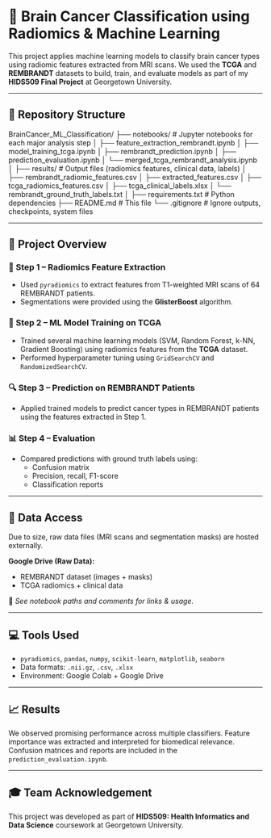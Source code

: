 # 🧠 Brain Cancer Classification using Radiomics & Machine Learning

This project applies machine learning models to classify brain cancer types using radiomic features extracted from MRI scans. We used the **TCGA** and **REMBRANDT** datasets to build, train, and evaluate models as part of my **HIDS509 Final Project** at Georgetown University.

---

## 📁 Repository Structure

BrainCancer_ML_Classification/ ├── notebooks/ # Jupyter notebooks for each major analysis step │ ├── feature_extraction_rembrandt.ipynb │ ├── model_training_tcga.ipynb │ ├── rembrandt_prediction.ipynb │ ├── prediction_evaluation.ipynb │ └── merged_tcga_rembrandt_analysis.ipynb │ ├── results/ # Output files (radiomics features, clinical data, labels) │ ├── rembrandt_radiomic_features.csv │ ├── extracted_features.csv │ ├── tcga_radiomics_features.csv │ ├── tcga_clinical_labels.xlsx │ └── rembrandt_ground_truth_labels.txt │ ├── requirements.txt # Python dependencies ├── README.md # This file └── .gitignore # Ignore outputs, checkpoints, system files


---

## 🔬 Project Overview

### 🧩 Step 1 – Radiomics Feature Extraction
- Used `pyradiomics` to extract features from T1-weighted MRI scans of 64 REMBRANDT patients.
- Segmentations were provided using the **GlisterBoost** algorithm.

### 🤖 Step 2 – ML Model Training on TCGA
- Trained several machine learning models (SVM, Random Forest, k-NN, Gradient Boosting) using radiomics features from the **TCGA** dataset.
- Performed hyperparameter tuning using `GridSearchCV` and `RandomizedSearchCV`.

### 🔍 Step 3 – Prediction on REMBRANDT Patients
- Applied trained models to predict cancer types in REMBRANDT patients using the features extracted in Step 1.

### 📊 Step 4 – Evaluation
- Compared predictions with ground truth labels using:
  - Confusion matrix
  - Precision, recall, F1-score
  - Classification reports

---

## 📂 Data Access

Due to size, raw data files (MRI scans and segmentation masks) are hosted externally.

**Google Drive (Raw Data):**
- REMBRANDT dataset (images + masks)
- TCGA radiomics + clinical data

📌 *See notebook paths and comments for links & usage.*

---

## 💻 Tools Used

- `pyradiomics`, `pandas`, `numpy`, `scikit-learn`, `matplotlib`, `seaborn`
- Data formats: `.nii.gz`, `.csv`, `.xlsx`
- Environment: Google Colab + Google Drive

---

## 📈 Results

We observed promising performance across multiple classifiers. Feature importance was extracted and interpreted for biomedical relevance. Confusion matrices and reports are included in the `prediction_evaluation.ipynb`.

---

## 🎓 Team Acknowledgement

This project was developed as part of **HIDS509: Health Informatics and Data Science** coursework at Georgetown University.

